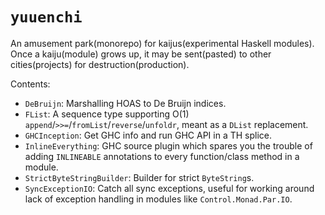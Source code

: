# `yuuenchi`

An amusement park(monorepo) for kaijus(experimental Haskell modules). Once a kaiju(module) grows up, it may be sent(pasted) to other cities(projects) for destruction(production).

Contents:

* `DeBruijn`: Marshalling HOAS to De Bruijn indices.
* `FList`: A sequence type supporting O(1) `append`/`>>=`/`fromList`/`reverse`/`unfoldr`, meant as a `DList` replacement.
* `GHCInception`: Get GHC info and run GHC API in a TH splice.
* `InlineEverything`: GHC source plugin which spares you the trouble of adding `INLINEABLE` annotations to every function/class method in a module.
* `StrictByteStringBuilder`: Builder for strict `ByteString`s.
* `SyncExceptionIO`: Catch all sync exceptions, useful for working around lack of exception handling in modules like `Control.Monad.Par.IO`.
